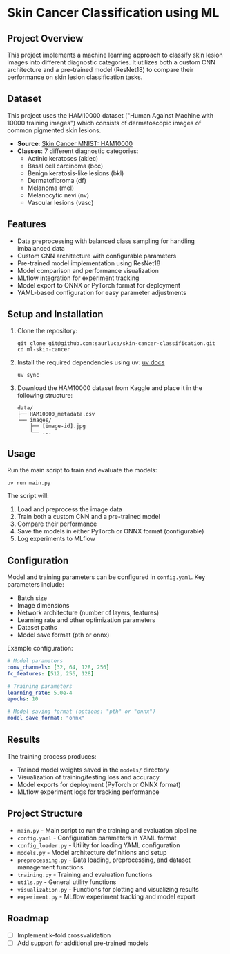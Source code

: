 # Skin Cancer Classification using ML

## Project Overview

This project implements a machine learning approach to classify skin lesion images into different diagnostic categories. It utilizes both a custom CNN architecture and a pre-trained model (ResNet18) to compare their performance on skin lesion classification tasks.

## Dataset

This project uses the HAM10000 dataset ("Human Against Machine with 10000 training images") which consists of dermatoscopic images of common pigmented skin lesions.

- **Source**: [Skin Cancer MNIST: HAM10000](https://www.kaggle.com/datasets/kmader/skin-cancer-mnist-ham10000/data)
- **Classes**: 7 different diagnostic categories:
  - Actinic keratoses (akiec)
  - Basal cell carcinoma (bcc)
  - Benign keratosis-like lesions (bkl)
  - Dermatofibroma (df)
  - Melanoma (mel)
  - Melanocytic nevi (nv)
  - Vascular lesions (vasc)

## Features

- Data preprocessing with balanced class sampling for handling imbalanced data
- Custom CNN architecture with configurable parameters
- Pre-trained model implementation using ResNet18
- Model comparison and performance visualization
- MLflow integration for experiment tracking
- Model export to ONNX or PyTorch format for deployment
- YAML-based configuration for easy parameter adjustments

## Setup and Installation

1. Clone the repository:
   ```
   git clone git@github.com:saurluca/skin-cancer-classification.git
   cd ml-skin-cancer
   ```

2. Install the required dependencies using uv:
[uv docs](https://docs.astral.sh/uv/getting-started/installation/)
   ```
   uv sync
   ```


3. Download the HAM10000 dataset from Kaggle and place it in the following structure:
   ```
   data/
   ├── HAM10000_metadata.csv
   └── images/
       ├── [image-id].jpg
       └── ...
   ```

## Usage

Run the main script to train and evaluate the models:

```
uv run main.py
```

The script will:
1. Load and preprocess the image data
2. Train both a custom CNN and a pre-trained model
3. Compare their performance
4. Save the models in either PyTorch or ONNX format (configurable)
5. Log experiments to MLflow

## Configuration

Model and training parameters can be configured in `config.yaml`. Key parameters include:
- Batch size
- Image dimensions
- Network architecture (number of layers, features)
- Learning rate and other optimization parameters
- Dataset paths
- Model save format (pth or onnx)

Example configuration:
```yaml
# Model parameters
conv_channels: [32, 64, 128, 256]
fc_features: [512, 256, 128]

# Training parameters
learning_rate: 5.0e-4
epochs: 10

# Model saving format (options: "pth" or "onnx")
model_save_format: "onnx"
```

## Results

The training process produces:
- Trained model weights saved in the `models/` directory
- Visualization of training/testing loss and accuracy
- Model exports for deployment (PyTorch or ONNX format)
- MLflow experiment logs for tracking performance

## Project Structure

- `main.py` - Main script to run the training and evaluation pipeline
- `config.yaml` - Configuration parameters in YAML format
- `config_loader.py` - Utility for loading YAML configuration
- `models.py` - Model architecture definitions and setup
- `preprocessing.py` - Data loading, preprocessing, and dataset management functions
- `training.py` - Training and evaluation functions
- `utils.py` - General utility functions
- `visualization.py` - Functions for plotting and visualizing results
- `experiment.py` - MLflow experiment tracking and model export

## Roadmap

- [ ] Implement k-fold crossvalidation
- [ ] Add support for additional pre-trained models 
